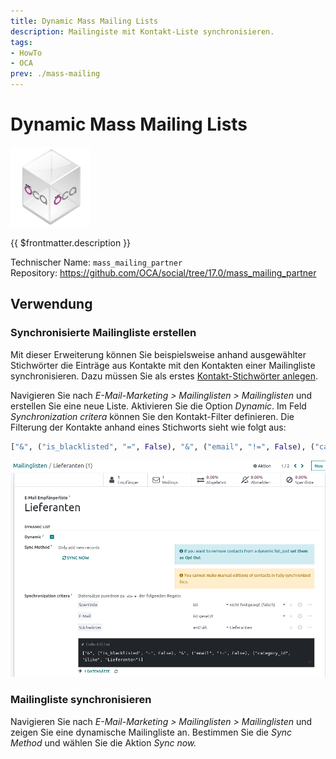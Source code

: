 ```yaml
---
title: Dynamic Mass Mailing Lists
description: Mailingiste mit Kontakt-Liste synchronisieren.
tags:
- HowTo
- OCA
prev: ./mass-mailing
---
```

# Dynamic Mass Mailing Lists
![icon_oca_app](attachments/icon_oca_app.png)

{{ $frontmatter.description }}

Technischer Name: `mass_mailing_partner`\
Repository: <https://github.com/OCA/social/tree/17.0/mass_mailing_partner>

## Verwendung

### Synchronisierte Mailingliste erstellen

Mit dieser Erweiterung können Sie beispielsweise anhand ausgewählter Stichwörter die Einträge aus Kontakte mit den Kontakten einer Mailingliste synchronisieren. Dazu müssen Sie als erstes [Kontakt-Stichwörter anlegen](Contacts.md#Kontakt-Stichwörter%20anlegen).

Navigieren Sie nach *E-Mail-Marketing > Mailinglisten > Mailinglisten* und erstellen Sie eine neue Liste. Aktivieren Sie die Option *Dynamic*. Im Feld *Synchronization critera* können Sie den Kontakt-Filter definieren. Die Filterung der Kontakte anhand eines Stichworts sieht wie folgt aus:

```python
["&", ("is_blacklisted", "=", False), "&", ("email", "!=", False), ("category_id", "ilike", "Lieferanten")]
```


![](attachments/Mass%20Mailing%20List%20Dynamic.png)

### Mailingliste synchronisieren

Navigieren Sie nach *E-Mail-Marketing > Mailinglisten > Mailinglisten* und zeigen Sie eine dynamische Mailingliste an. Bestimmen Sie die *Sync Method* und wählen Sie die Aktion *Sync now.*